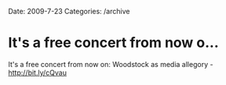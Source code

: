 Date: 2009-7-23
Categories: /archive

# It's a free concert from now o...

It's a free concert from now on: Woodstock as media allegory - <a href="http://bit.ly/cQvau" rel="nofollow">http://bit.ly/cQvau</a>
